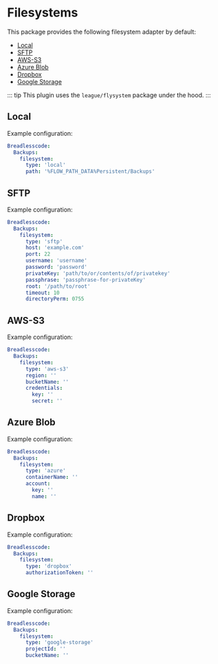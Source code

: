 # Filesystems

This package provides the following filesystem adapter by default:

* [Local](#local)
* [SFTP](#sftp)
* [AWS-S3](#aws-s3)
* [Azure Blob](#azure-blob)
* [Dropbox](#dropbox)
* [Google Storage](#google-storage)

::: tip
This plugin uses the `league/flysystem` package under the hood. 
:::

## Local

Example configuration:
```yaml
Breadlesscode:
  Backups:
    filesystem:
      type: 'local'
      path: '%FLOW_PATH_DATA%Persistent/Backups'
```

## SFTP

Example configuration:
```yaml
Breadlesscode:
  Backups:
    filesystem:
      type: 'sftp'
      host: 'example.com'
      port: 22
      username: 'username'
      password: 'password'
      privateKey: 'path/to/or/contents/of/privatekey'
      passphrase: 'passphrase-for-privateKey'
      root: '/path/to/root'
      timeout: 10
      directoryPerm: 0755
```
## AWS-S3

Example configuration:
```yaml
Breadlesscode:
  Backups:
    filesystem:
      type: 'aws-s3'
      region: ''
      bucketName: ''
      credentials:
        key: ''
        secret: ''
```
## Azure Blob

Example configuration:
```yaml
Breadlesscode:
  Backups:
    filesystem:
      type: 'azure'
      containerName: ''
      account:
        key: ''
        name: ''
```
## Dropbox

Example configuration:
```yaml
Breadlesscode:
  Backups:
    filesystem:
      type: 'dropbox'
      authorizationToken: ''
```
## Google Storage

Example configuration:
```yaml
Breadlesscode:
  Backups:
    filesystem:
      type: 'google-storage'
      projectId: ''
      bucketName: ''
```
